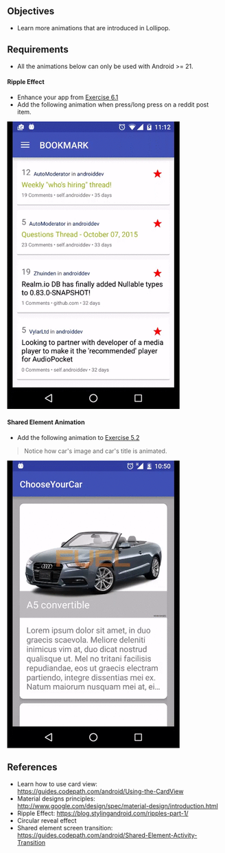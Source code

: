 ## Objectives
* Learn more animations that are introduced in Lollipop.

## Requirements
* All the animations below can only be used with Android >= 21.

#### Ripple Effect
* Enhance your app from [Exercise 6.1](Exercise_6_1_New_Datasource.md)
* Add the following animation when press/long press on a reddit post item.

![Ripple Effect](images/ex8/ex83/ripple_effect.gif)

#### Shared Element Animation
* Add the following animation to [Exercise 5.2](Exercise_5_2_List_of_images.md)
> Notice how car's image and car's title is animated.

![Shared Element transition](images/ex8/ex83/shared_element.gif)

## References
* Learn how to use card view: https://guides.codepath.com/android/Using-the-CardView
* Material designs principles: http://www.google.com/design/spec/material-design/introduction.html
* Ripple Effect: https://blog.stylingandroid.com/ripples-part-1/
* Circular reveal effect
* Shared element screen transition: https://guides.codepath.com/android/Shared-Element-Activity-Transition
